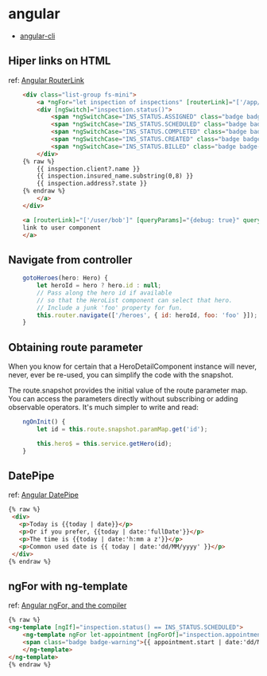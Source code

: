 # angular

* [angular-cli](ng_CLI.md)

## Hiper links on HTML

ref: [Angular RouterLink](https://angular.io/api/router/RouterLink)

```html
    <div class="list-group fs-mini">
        <a *ngFor="let inspection of inspections" [routerLink]="['/app/inspection/summary/', inspection.uid]" class="list-group-item text-ellipsis">
        <div [ngSwitch]="inspection.status()">
            <span *ngSwitchCase="INS_STATUS.ASSIGNED" class="badge badge-pill badge-danger float-right">Asignado</span>
            <span *ngSwitchCase="INS_STATUS.SCHEDULED" class="badge badge-pill badge-warning float-right">Con cita</span>
            <span *ngSwitchCase="INS_STATUS.COMPLETED" class="badge badge-pill badge-primary float-right">Completo</span>
            <span *ngSwitchCase="INS_STATUS.CREATED" class="badge badge-pill badge-warning float-right">Nueva</span>
            <span *ngSwitchCase="INS_STATUS.BILLED" class="badge badge-pill badge-success float-right">Nueva</span>
        </div>
    {% raw %}
        {{ inspection.client?.name }}
        {{ inspection.insured_name.substring(0,8) }}
        {{ inspection.address?.state }}
    {% endraw %}
        </a>
    </div>
```

```html
    <a [routerLink]="['/user/bob']" [queryParams]="{debug: true}" queryParamsHandling="merge">
    link to user component
    </a>
```

## Navigate from controller

```javascript
    gotoHeroes(hero: Hero) {
        let heroId = hero ? hero.id : null;
        // Pass along the hero id if available
        // so that the HeroList component can select that hero.
        // Include a junk 'foo' property for fun.
        this.router.navigate(['/heroes', { id: heroId, foo: 'foo' }]);
    }
```

## Obtaining route parameter

When you know for certain that a HeroDetailComponent instance will never, never, ever be re-used, you can simplify the code with the snapshot.

The route.snapshot provides the initial value of the route parameter map. You can access the parameters directly without subscribing or adding observable operators. It's much simpler to write and read:

```javascript
    ngOnInit() {
        let id = this.route.snapshot.paramMap.get('id');

        this.hero$ = this.service.getHero(id);
    }
```

## DatePipe

ref: [Angular DatePipe](https://angular.io/api/common/DatePipe)

```html
{% raw %}
 <div>
   <p>Today is {{today | date}}</p>
   <p>Or if you prefer, {{today | date:'fullDate'}}</p>
   <p>The time is {{today | date:'h:mm a z'}}</p>
   <p>Common used date is {{ today | date:'dd/MM/yyyy' }}</p>
 </div>
{% endraw %}
```


## ngFor with ng-template

ref: [Angular ngFor, <ng-tempalte> and the compiler](https://toddmotto.com/angular-ngfor-template-element)

```html
{% raw %}
<ng-template [ngIf]="inspection.status() == INS_STATUS.SCHEDULED">
    <ng-template ngFor let-appointment [ngForOf]="inspection.appointments">
    <span class="badge badge-warning">{{ appointment.start | date:'dd/MM/yyyy' }}</span>&nbsp;
    </ng-template>
</ng-template>
{% endraw %}
```

